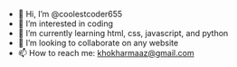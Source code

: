 - 👋 Hi, I’m @coolestcoder655
- 👀 I’m interested in coding
- 🌱 I’m currently learning html, css, javascript, and python
- 💞️ I’m looking to collaborate on any website
- 📫 How to reach me: khokharmaaz@gmail.com

<!---
coolestcoder655/coolestcoder655 is a ✨ special ✨ repository because its `README.md` (this file) appears on your GitHub profile.
You can click the Preview link to take a look at your changes.
--->
